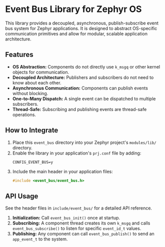 # Event Bus Library for Zephyr OS

This library provides a decoupled, asynchronous, publish-subscribe event bus system for Zephyr applications. It is designed to abstract OS-specific communication primitives and allow for modular, scalable application architecture.

## Features

- **OS Abstraction:** Components do not directly use `k_msgq` or other kernel objects for communication.
- **Decoupled Architecture:** Publishers and subscribers do not need to know about each other.
- **Asynchronous Communication:** Components can publish events without blocking.
- **One-to-Many Dispatch:** A single event can be dispatched to multiple subscribers.
- **Thread-Safe:** Subscribing and publishing events are thread-safe operations.

## How to Integrate

1.  Place this `event_bus` directory into your Zephyr project's `modules/lib/` directory.
2.  Enable the library in your application's `prj.conf` file by adding:
    ```
    CONFIG_EVENT_BUS=y
    ```
3.  Include the main header in your application files:
    ```c
    #include <event_bus/event_bus.h>
    ```

## API Usage

See the header files in `include/event_bus/` for a detailed API reference.

1.  **Initialization:** Call `event_bus_init()` once at startup.
2.  **Subscribing:** A component thread creates its own `k_msgq` and calls `event_bus_subscribe()` to listen for specific `event_id_t` values.
3.  **Publishing:** Any component can call `event_bus_publish()` to send an `app_event_t` to the system.

